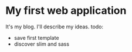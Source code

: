 # My first web application

It's my blog. I'll describe my ideas.
todo:
* save first template
* discover slim and sass
